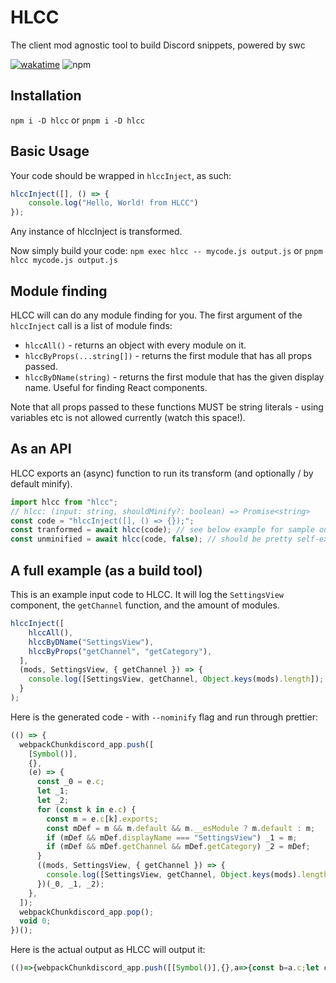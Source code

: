 # HLCC
The client mod agnostic tool to build Discord snippets, powered by swc

[![wakatime](https://wakatime.com/badge/github/yellowsink/HLCC.svg)](https://wakatime.com/badge/github/yellowsink/HLCC)
![npm](https://img.shields.io/npm/v/hlcc)

## Installation
`npm i -D hlcc` or `pnpm i -D hlcc`

## Basic Usage
Your code should be wrapped in `hlccInject`, as such:
```js
hlccInject([], () => {
    console.log("Hello, World! from HLCC")
});
```

Any instance of hlccInject is transformed.

Now simply build your code: `npm exec hlcc -- mycode.js output.js` or `pnpm hlcc mycode.js output.js`

## Module finding
HLCC will can do any module finding for you.
The first argument of the `hlccInject` call is a list of module finds:
 - `hlccAll()` - returns an object with every module on it.
 - `hlccByProps(...string[])` - returns the first module that has all props passed.
 - `hlccByDName(string)` - returns the first module that has the given display name. Useful for finding React components.

 Note that all props passed to these functions MUST be string literals -
 using variables etc is not allowed currently (watch this space!).

## As an API
HLCC exports an (async) function to run its transform (and optionally / by default minify).

```js
import hlcc from "hlcc";
// hlcc: (input: string, shouldMinify?: boolean) => Promise<string>
const code = "hlccInject([], () => {});";
const tranformed = await hlcc(code); // see below example for sample output
const unminified = await hlcc(code, false); // should be pretty self-explanatory
```

## A full example (as a build tool)
This is an example input code to HLCC.
It will log the `SettingsView` component, the `getChannel` function, and the amount of modules.

```js
hlccInject([
    hlccAll(),
    hlccByDName("SettingsView"),
    hlccByProps("getChannel", "getCategory"),
  ],
  (mods, SettingsView, { getChannel }) => {
    console.log([SettingsView, getChannel, Object.keys(mods).length]);
  }
);
```

Here is the generated code - with `--nominify` flag and run through prettier:
```js
(() => {
  webpackChunkdiscord_app.push([
    [Symbol()],
    {},
    (e) => {
      const _0 = e.c;
      let _1;
      let _2;
      for (const k in e.c) {
        const m = e.c[k].exports;
        const mDef = m && m.default && m.__esModule ? m.default : m;
        if (mDef && mDef.displayName === "SettingsView") _1 = m;
        if (mDef && mDef.getChannel && mDef.getCategory) _2 = mDef;
      }
      ((mods, SettingsView, { getChannel }) => {
        console.log([SettingsView, getChannel, Object.keys(mods).length]);
      })(_0, _1, _2);
    },
  ]);
  webpackChunkdiscord_app.pop();
  void 0;
})();

```

Here is the actual output as HLCC will output it:
```js
(()=>{webpackChunkdiscord_app.push([[Symbol()],{},a=>{const b=a.c;let c;let d;for(const e in a.c){const f=a.c[e].exports;const g=f&&f.default&&f.__esModule?f.default:f;if(g&&g.displayName==="SettingsView")c=f;if(g&&g.getChannel&&g.getCategory)d=g}((a,b,{getChannel:c})=>{console.log([b,c,Object.keys(a).length])})(b,c,d)}]);webpackChunkdiscord_app.pop();void 0})()
```